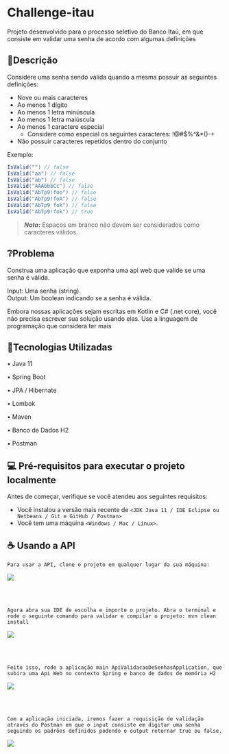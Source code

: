 # Challenge-itau
Projeto desenvolvido para o processo seletivo do Banco Itaú, em que consiste em validar uma senha de acordo com algumas definições

## 📝Descrição
Considere uma senha sendo válida quando a mesma possuir as seguintes definições:

- Nove ou mais caracteres
- Ao menos 1 dígito
- Ao menos 1 letra minúscula
- Ao menos 1 letra maiúscula
- Ao menos 1 caractere especial
  - Considere como especial os seguintes caracteres: !@#$%^&*()-+
- Não possuir caracteres repetidos dentro do conjunto

Exemplo:  

```c#
IsValid("") // false  
IsValid("aa") // false  
IsValid("ab") // false  
IsValid("AAAbbbCc") // false  
IsValid("AbTp9!foo") // false  
IsValid("AbTp9!foA") // false
IsValid("AbTp9 fok") // false
IsValid("AbTp9!fok") // true
```

> **_Nota:_**  Espaços em branco não devem ser considerados como caracteres válidos.

## ❔Problema

Construa uma aplicação que exponha uma api web que valide se uma senha é válida.

Input: Uma senha (string).  
Output: Um boolean indicando se a senha é válida.

Embora nossas aplicações sejam escritas em Kotlin e C# (.net core), você não precisa escrever sua solução usando elas. Use a linguagem de programação que considera ter mais 

## 🚀Tecnologias Utilizadas
<p>• Java 11</p>
<p>• Spring Boot</p>
<p>• JPA / Hibernate</p>
<p>• Lombok</p>
<p>• Maven</p>
<p>• Banco de Dados H2</p>
<p>• Postman</p>

## 💻 Pré-requisitos para executar o projeto localmente
Antes de começar, verifique se você atendeu aos seguintes requisitos:
<!---Estes são apenas requisitos de exemplo. Adicionar, duplicar ou remover conforme necessário--->
* Você instalou a versão mais recente de `<JDK Java 11 / IDE Eclipse ou Netbeans / Git e GitHub / Postman>`
* Você tem uma máquina `<Windows / Mac / Linux>`.

## ☕ Usando a API
```
Para usar a API, clone o projeto em qualquer lugar da sua máquina:
```
<img src="https://i.imgur.com/2g5ZNJa.png">

<br><br>

```
Agora abra sua IDE de escolha e importe o projeto. Abra o terminal e rode o seguinte comando para validar e compilar o projeto: mvn clean install
```
<img src="https://i.imgur.com/VfgMK6M.png">

<br><br>


```
Feito isso, rode a aplicação main ApiValidacaoDeSenhasApplication, que subira uma Api Web no contexto Spring e banco de dados de memória H2
```
<img src="https://i.imgur.com/ZuAlzuh.png">

<br><br>


```
Com a aplicação iniciada, iremos fazer a requisição de validação através do Postman em que o input consiste em digitar uma senha seguindo os padrões definidos podendo o output retornar true ou false.
```
<img src="https://i.imgur.com/tJ4K80j.png">
